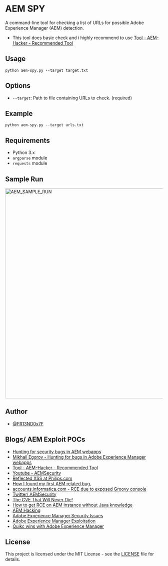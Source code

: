 # AEM SPY

A command-line tool for checking a list of URLs for possible Adobe Experience Manager (AEM) detection.
- This tool does basic check and i highly recommend to use [Tool - AEM-Hacker - Recommended Tool ](https://github.com/0ang3el/aem-hacker)

## Usage

`python aem-spy.py --target target.txt` 

## Options

-   `--target`: Path to file containing URLs to check. (required)

## Example

`python aem-spy.py --target urls.txt` 

## Requirements

-   Python 3.x
-   `argparse` module
-   `requests` module

## Sample Run

<img width="670" alt="AEM_SAMPLE_RUN" src="https://user-images.githubusercontent.com/60771253/236384884-180a1207-1296-4dba-adc3-ad7aa21f58c7.png">

## Author

-   [@FR13ND0x7F](https://twitter.com/fr13nd0x7f/)

## Blogs/ AEM Exploit POCs
- [Hunting for security bugs in AEM webapps](https://speakerdeck.com/0ang3el/hunting-for-security-bugs-in-aem-webapps)
- [Mikhail Egorov - Hunting for bugs in Adobe Experience Manager webapps](https://www.youtube.com/watch?v=BFQ9qQSBH6Y)
- [Tool - AEM-Hacker - Recommended Tool ](https://github.com/0ang3el/aem-hacker)
- [Youtube - AEMSecurity](https://www.youtube.com/@AEMSecurity)
- [Reflected XSS at Philips.com](https://medium.com/@jonathanbouman/reflected-xss-at-philips-com-e48bf8f9cd3c)
- [How I found my first AEM related bug.](https://infosecwriteups.com/how-i-found-my-first-aem-related-bug-5ea901aad3f4)
- [accounts.informatica.com - RCE due to exposed Groovy console](https://hackerone.com/reports/672243)
- [Twitter/ AEMSecurity](https://twitter.com/AEMSecurity)
- [The CVE That Will Never Die!](https://clarkvoss.medium.com/the-cve-that-will-never-die-86149b450840)
- [How to get RCE on AEM instance without Java knowledge](https://medium.com/@byq/how-to-get-rce-on-aem-instance-without-java-knowledge-a995ceab0a83)
- [AEM Hacking](https://aemcorner.com/aem-hacking/)
- [Adobe Experience Manager Security Issues](https://medium.com/@vsr061/adobe-experience-manager-security-issues-9b5bd24e0eb0)
- [Adobe Experience Manager Exploitation](https://medium.com/@SecTech/adobe-experience-manager-exploitation-24bd9eb75ed9)
- [Quikc wins with Adobe Experience Manager](https://www.pentestpartners.com/security-blog/quick-wins-with-adobe-experience-manager/)

## License

This project is licensed under the MIT License - see the [LICENSE](https://raw.githubusercontent.com/anmolksachan/aem-spy/main/LICENSE) file for details.
